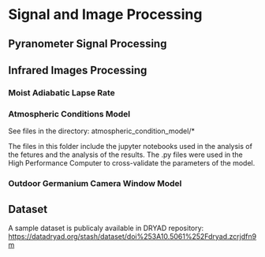 # Signal and Image Processing

## Pyranometer Signal Processing

## Infrared Images Processing

### Moist Adiabatic Lapse Rate

### Atmospheric Conditions Model

See files in the directory: atmospheric_condition_model/*

The files in this folder include the jupyter notebooks used in the analysis of the fetures and the analysis of the results. The .py files were used in the High Performance Computer to cross-validate the parameters of the model.

### Outdoor Germanium Camera Window Model

## Dataset

A sample dataset is publicaly available in DRYAD repository: https://datadryad.org/stash/dataset/doi%253A10.5061%252Fdryad.zcrjdfn9m
